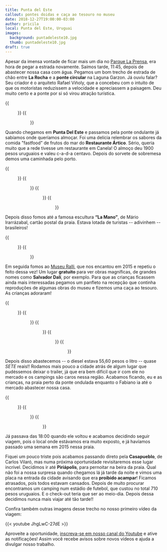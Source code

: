 ```yaml
---
title: Punta del Este
callout: pontes doidas e caça ao tesouro no museu
date: 2018-12-27T19:00:00-03:00
author: pricila
local: Punta del Este, Uruguai
images:
  background: puntadeleste10.jpg
  thumb: puntadeleste10.jpg
draft: true
---
```


Apesar da imensa vontade de ficar mais um dia no [Parque La Prensa](../parque-la-prensa/), era hora de pegar a estrada novamente. Saímos tarde, 11:45, depois de abastecer nossa casa com água. Pegamos um bom trecho de estrada de chão entre **La Rocha** e a **ponte circular** na Laguna Garzon. Já ouviu falar? Seu criador é o arquiteto Rafael Viñoly, que a concebeu com o intuito de que os motoristas reduzissem a velocidade e apreciassem a paisagem. Deu muito certo e a ponte por si só virou atração turística.

<div class="clearfix">
{{<figure "puntadeleste00.jpg" "Andar nela não tem nada demais, mas a vista aérea é fantástica!" "float-left">}}
{{<figure "puntadeleste01.jpg" "Almoço fastfood de frutos do mar" "float-right">}}
</div>

Quando chegamos em **Punta Del Este** e passamos pela ponte ondulante já sabíamos onde queríamos almoçar. Foi uma delícia relembrar os sabores da comida "fastfood” de frutos do mar do **Restaurante Ártico**. Sério, queria muito que a rede tivesse um restaurante em Canela! O almoço deu 1900 pesos uruguaios e valeu c-a-d-a centavo. Depois do sorvete de sobremesa demos uma caminhada pelo porto.

<div class="clearfix">
{{<figure "puntadeleste02.jpg" "É impressionante como sempre tem um cruzeiro chegando ou partindo" "float-left">}}
{{<figure "puntadeleste02.jpg" "É impressionante como sempre tem um cruzeiro chegando ou partindo" "float-right">}}
{{<figure "puntadeleste03.jpg" "Fazendo amizade com os lobos marinhos" "float-left" "600x" >}}
{{<figure "puntadeleste03.jpg" "Fazendo amizade com os lobos marinhos" "float-right" "600x" >}}
</div>

Depois disso fomos até a famosa escultura **“La Mano”**, de Mário Irarrázabal, cartão postal da praia. Estava lotada de turistas -- adivinhem -- brasileiros! 

<div class="clearfix">
{{<figure "puntadeleste04.jpg" "Muitos aves marinhas na costa" "float-left">}}
{{<figure "puntadeleste05.jpg" "Foi difícil conseguir tirar uma foto mais ou menos decente." "float-right">}}
</div>

Em seguida fomos ao [Museu Ralli](http://www.museoralli.com.uy/web/index.html), que nos encantou em 2015 e repetiu o feito dessa vez! Um lugar **gratuito** para ver obras magníficas, de grandes nomes como **Salvador Dalí**, por exemplo. Para que as crianças ficassem ainda mais interessadas pegamos um panfleto na recepção que continha reproduções de algumas obras do museu e fizemos uma caça ao tesouro. As crianças adoraram!

<div class="clearfix">
{{<figure "puntadeleste06.jpg" "Entrada do museu restaurada" "float-left">}}
{{<figure "puntadeleste09.jpg" "As esculturas no jardim são um dos pontos altos" "float-right">}}
{{<figure "puntadeleste11.jpg" "Não resisti à tentação em imitar a arte" "float-left">}}
{{<figure "puntadeleste12.jpg" "3 novas estátuas" "float-right">}}
{{<figure "puntadeleste13.jpg" "A obra de arte preferida da Clara" "float-center">}}
</div>

Depois disso abastecemos -- o diesel estava 55,60 pesos o litro -- quase *SETE* reais!! Rodamos mais pouco a cidade atrás de algum lugar que pudéssemos deixar o trailer, já que era bem difícil que ir com ele no mercado e os campings são caros nessa região. Acabamos ficando, eu e as crianças, na praia perto da ponte ondulada enquanto o Fabiano ia até o mercado abastecer nossa casa. 

<div class="clearfix">
{{<figure "puntadeleste14.jpg" "Nossa casinha ao lado da ponte ondulada" "float-left">}}
{{<figure "puntadeleste15.jpg" "Colecionando mais pores do sol" "float-right">}}
{{<figure "puntadeleste16.jpg" "Observando caranguejos" "float-center">}}
</div>

Já passava das 18:00 quando ele voltou e acabamos decidindo seguir viagem, pois o local onde estávamos era muito exposto, e já havíamos passado uma semana em 2015 nessa praia.

Fiquei um pouco triste pois acabamos passando direto pela **Casapueblo**, de Carlos Vilaró, mas numa próxima oportunidade revisitaremos esse lugar incrível. Decidimos ir até **Piriápolis**, para pernoitar na beira da praia. Qual não foi a nossa surpresa quando chegamos lá já tarde da noite e vimos uma placa na entrada da cidade avisando que era **proibido acampar**! Ficamos atrasados, pois todos estavam cansados. Depois de muito procurar encontramos um camping num estádio de futebol, que custou no total 710 pesos uruguaios. E o check-out teria que ser ao meio-dia. Depois dessa decidimos nunca mais viajar até tão tarde!!

Confira também outras imagens desse trecho no nosso primeiro vídeo da viagem:

{{< youtube JhgLwC-27dE >}} 

Aproveite a oportunidade, [inscreva-se em nosso canal do Youtube](https://www.youtube.com/6overlanders?sub_confirmation=1) e ative as notificações! Assim você recebe avisos sobre novos vídeos e ajuda a divulgar nosso trabalho.